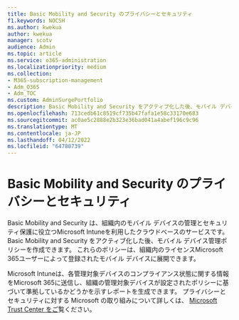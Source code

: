 ```yaml
---
title: Basic Mobility and Security のプライバシーとセキュリティ
f1.keywords: NOCSH
ms.author: kwekua
author: kwekua
manager: scotv
audience: Admin
ms.topic: article
ms.service: o365-administration
ms.localizationpriority: medium
ms.collection:
- M365-subscription-management
- Adm_O365
- Adm_TOC
ms.custom: AdminSurgePortfolio
description: Basic Mobility and Security をアクティブ化した後、モバイル デバイス管理ポリシーを作成できます。
ms.openlocfilehash: 713cedb61c8519cf735b47fafa1e58c33170e683
ms.sourcegitcommit: ac0ae5c2888e2b323e36bad041a4abef196c9c96
ms.translationtype: MT
ms.contentlocale: ja-JP
ms.lasthandoff: 04/12/2022
ms.locfileid: "64780739"
---
```

# <a name="privacy-and-security-in-basic-mobility-and-security"></a>Basic Mobility and Security のプライバシーとセキュリティ

Basic Mobility and Security は、組織内のモバイル デバイスの管理とセキュリティ保護に役立つMicrosoft Intuneを利用したクラウドベースのサービスです。 Basic Mobility and Security をアクティブ化した後、モバイル デバイス管理ポリシーを作成できます。 これらのポリシーは、組織内のライセンスMicrosoft 365ユーザーによって登録されたモバイル デバイスに展開できます。

Microsoft Intuneは、各管理対象デバイスのコンプライアンス状態に関する情報をMicrosoft 365に送信し、組織の管理対象デバイスが設定されたポリシーに基づいて準拠しているかどうかを示すレポートを生成できます。 プライバシーとセキュリティに対する Microsoft の取り組みについて詳しくは、 [Microsoft Trust Center をご](https://www.microsoft.com/trust-center)覧ください。